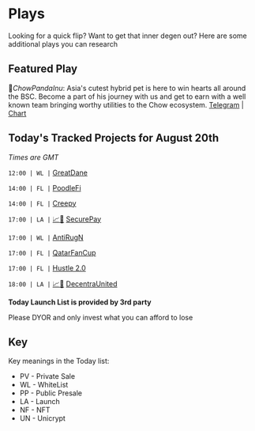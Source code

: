 
# Plays

Looking for a quick flip? Want to get that inner degen out? Here are some additional plays you can research

## Featured Play

🐼*ChowPandaInu*: Asia's cutest hybrid pet is here to win hearts all around the BSC.
Become a part of his journey with us and get to earn with a well known team bringing worthy utilities to the Chow ecosystem.
[Telegram](https://t.me/ChowPandaInu) | [Chart](https://app.nexuscrypto.com/token/bsc/0x86f7ae1d17059b40ffe4e862d9f5dd68bb616167)

## Today's Tracked Projects for August 20th
_Times are GMT_

`12:00 | WL |`  [GreatDane](https://t.me/GreatDaneEN)

`14:00 | FL |`  [PoodleFi](https://t.me/poodlefinetwork_ann)

`14:00 | FL |`  [Creepy](https://t.me/CreepyANN)

`17:00 | LA |` [📈](https://app.nexuscrypto.com/token/bsc/0x3c691f677408b100c4045e5b77aba7f207389b14)[📲](https://www.pinksale.finance/launchpad/0x2236839d4a7d98C7Cb114A591859d448AD5e8d71?chain=BSC) [SecurePay](https://t.me/SRPAY_Securepay)

`17:00 | WL |`  [AntiRugN](https://t.me/antirugn)

`17:00 | FL |`  [QatarFanCup](https://t.me/QatarFanCup)

`17:00 | FL |`  [Hustle 2.0](https://t.me/HustleBsc)

`18:00 | LA |` [📈](https://app.nexuscrypto.com/token/bsc/0xcb1ddc8f705e2737685a9c1e6b84a63d04d200e5)[📲](https://www.pinksale.finance/launchpad/0x9121065b57617839091e3ef21ca2113c5fcaba6e?chain=BSC) [DecentraUnited](https://t.me/DecentralizedUnited)

**Today Launch List is provided by 3rd party**

Please DYOR and only invest what you can afford to lose

## Key
Key meanings in the Today list:

- PV - Private Sale
- WL - WhiteList
- PP - Public Presale
- LA - Launch
- NF - NFT
- UN - Unicrypt